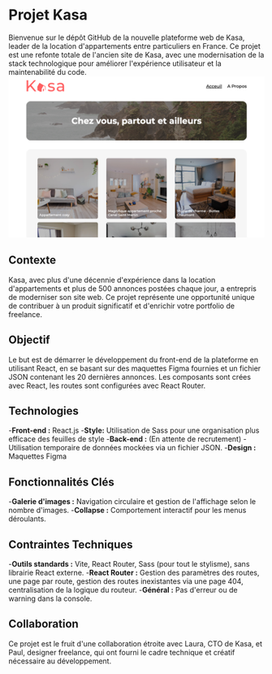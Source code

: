 # Projet Kasa
Bienvenue sur le dépôt GitHub de la nouvelle plateforme web de Kasa, leader de la location d'appartements entre particuliers en France. Ce projet est une refonte totale de l'ancien site de Kasa, avec une modernisation de la stack technologique pour améliorer l'expérience utilisateur et la maintenabilité du code.
![Capture d'écran principale de l'application Kasa](https://github.com/Holder2313/Projet-8--Kasa/blob/main/src/assets/images/captureGH.png)

## Contexte
Kasa, avec plus d'une décennie d'expérience dans la location d'appartements et plus de 500 annonces postées chaque jour, a entrepris de moderniser son site web. Ce projet représente une opportunité unique de contribuer à un produit significatif et d'enrichir votre portfolio de freelance.

## Objectif
Le but est de démarrer le développement du front-end de la plateforme en utilisant React, en se basant sur des maquettes Figma fournies et un fichier JSON contenant les 20 dernières annonces. Les composants sont crées avec React, les routes sont configurées avec React Router.

## Technologies
-**Front-end :** React.js
-**Style:** Utilisation de Sass pour une organisation plus efficace des feuilles de style
-**Back-end :** (En attente de recrutement) - Utilisation temporaire de données mockées via un fichier JSON.
-**Design :** Maquettes Figma

## Fonctionnalités Clés
-**Galerie d'images :** Navigation circulaire et gestion de l'affichage selon le nombre d'images.
-**Collapse :** Comportement interactif pour les menus déroulants.

## Contraintes Techniques
-**Outils standards :** Vite, React Router, Sass (pour tout le stylisme), sans librairie React externe.
-**React Router :** Gestion des paramètres des routes, une page par route, gestion des routes inexistantes via une page 404, centralisation de la logique du routeur.
-**Général :** Pas d'erreur ou de warning dans la console.

## Collaboration
Ce projet est le fruit d'une collaboration étroite avec Laura, CTO de Kasa, et Paul, designer freelance, qui ont fourni le cadre technique et créatif nécessaire au développement.
